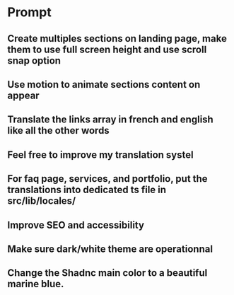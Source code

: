 # Prompt

## Create multiples sections on landing page, make them to use full screen height and use scroll snap option
## Use motion to animate sections content on appear
## Translate the links array in french and english like all the other words
## Feel free to improve my translation systel
## For faq page, services, and portfolio, put the translations into dedicated ts file in src/lib/locales/
## Improve SEO and accessibility
## Make sure dark/white theme are operationnal
## Change the Shadnc main color to a beautiful marine blue.
